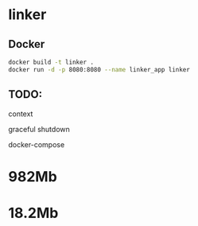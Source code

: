 # linker


## Docker

``` bash
docker build -t linker .
docker run -d -p 8080:8080 --name linker_app linker
```


## TODO:

context

graceful shutdown

docker-compose

# 982Mb

# 18.2Mb
